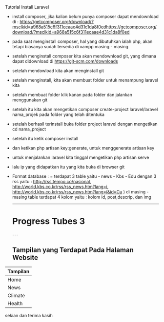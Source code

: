 Tutorial Install Laravel 
  - install composer, jika kalian belum punya composer dapat mendownload di : https://getcomposer.org/download/?msclkid=a968a515c6f311ecaae4d31c1da8f0edhttps://getcomposer.org/download/?msclkid=a968a515c6f311ecaae4d31c1da8f0ed
  - pada saat menginstall composer, hal yang dibutuhkan ialah php, akan tetapi biasanya sudah tersedia di xampp masing - masing
  - setelah menginstall composer kita akan mendownload git, yang dimana dapat didownload di https://git-scm.com/downloads
  - setelah mendowload kita akan menginstall git
  - setelah menginstall, kita akan membuat folder untuk menampung laravel kita
  - setelah membuat folder klik kanan pada folder dan jalankan menggunakan git
  - setelah itu kita akan mengetikan composer create-project laravel/laravel nama_projek pada folder yang telah ditentuka
  - setelah berhasil terinstall buka folder project laravel dengan mengetikan cd nama_project
  - setelah itu ketik composer install
  - dan ketikan php artisan key:generate, untuk menggenerate artisan key
  - untuk menjalankan laravel kita tinggal mengetikan php artisan serve
  - lalu ip yang didapatkan itu yang kita buka di browser 
git
- Format database : 
    = terdapat 3 table yaitu 
        - news
        - Kbs
        - Edu 
   dengan 3 rss yaitu : http://rss.tempo.co/nasional, http://world.kbs.co.kr/rss/rss_news.htm?lang=i, http://world.kbs.co.kr/rss/rss_news.htm?lang=i&id=Cu ) 
   di masing - masing table terdapat 4 kolom yaitu : kolom id, post,descrip, dan img

   ---

   <h1>Progress Tubes 3</h1>
   ---
   <h2>Tampilan yang Terdapat Pada Halaman Website</h2>

| Tampilan|
| ----- | 
| Home  |
| News  | 
| Climate  | 
| Health  | 

       
 sekian dan terima kasih
       

